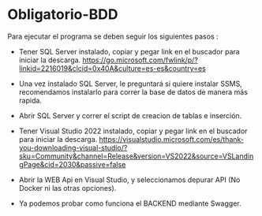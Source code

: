 # Obligatorio-BDD


Para ejecutar el programa se deben seguir los siguientes pasos : 

 - Tener SQL Server instalado, copiar y pegar link en el buscador para iniciar la descarga. https://go.microsoft.com/fwlink/p/?linkid=2216019&clcid=0x40A&culture=es-es&country=es
   
 - Una vez instalado SQL Server, le preguntará si quiere instalar SSMS, recomendamos instalarlo para correr la base de datos de manera más rapida.
   
 - Abrir SQL Server y correr el script de creacion de tablas e inserción.
   
 - Tener Visual Studio 2022 instalado, copiar y pegar link en el buscador para iniciar la descarga. https://visualstudio.microsoft.com/es/thank-you-downloading-visual-studio/?sku=Community&channel=Release&version=VS2022&source=VSLandingPage&cid=2030&passive=false

 - Abrir la WEB Api en Visual Studio, y seleccionamos depurar API (No Docker ni las otras opciones).

 - Ya podemos probar como funciona el BACKEND mediante Swagger.
